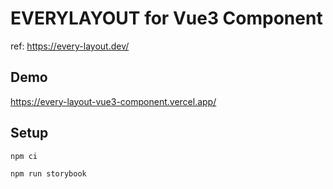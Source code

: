 # EVERYLAYOUT for Vue3 Component

ref: https://every-layout.dev/

## Demo

https://every-layout-vue3-component.vercel.app/


## Setup

```bash
npm ci

npm run storybook
```
